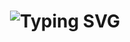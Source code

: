<h1 align="center">
  <img src="https://readme-typing-svg.herokuapp.com?font=Fira+Code&pause=1000&color=FFFFFF&center=true&vCenter=true&width=435&lines=Hi+👋+I'm+Reece+Hutchison;Welcome+to+my+GitHub!" alt="Typing SVG" />
</h1>
